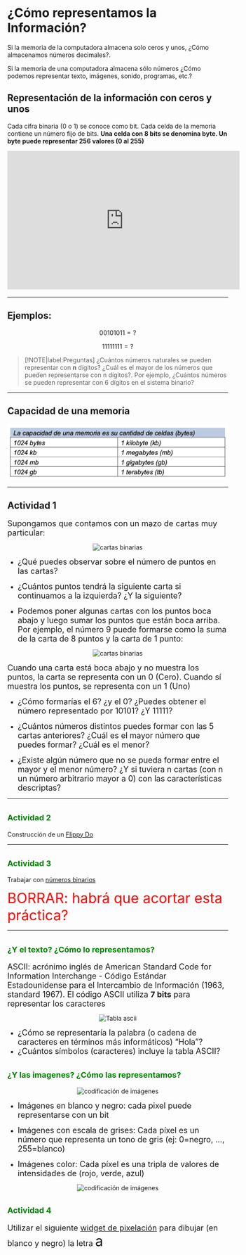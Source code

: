 # ¿Cómo representamos la Información?

Si la memoria de la computadora almacena solo ceros y unos, ¿Cómo almacenamos números decimales?.

Si la memoria de una computadora almacena sólo números ¿Cómo podemos representar texto, imágenes, sonido, programas, etc.?


## Representación de  la información con ceros y unos

Cada cifra binaria (0 o 1) se conoce como bit. Cada celda de la memoria contiene un número fijo de bits. **Una celda con 8 bits se denomina byte. Un byte puede representar 256 valores (0 al 255)**



<iframe width="530" height="315" src="https://www.youtube.com/embed/icrl3U0IVqw?si=qhdyxsDjpU8fuGQc" title="YouTube video player" frameborder="0" allow="accelerometer; autoplay; clipboard-write; encrypted-media; gyroscope; picture-in-picture; web-share" allowfullscreen></iframe>

* * * * * * * * * * * * * * * * * * * * * * * * * * * * * * * * * * * * * * * * * * * *

## Ejemplos:

  

  
  $$ 0 0 1 0 1 0 1 1 = ? $$

  $$ 1 1 1 1 1 1 1 1 = ? $$


 
> [!NOTE|label:Preguntas]
> ¿Cuántos números naturales se pueden representar con **n** dígitos? 
> ¿Cuál es el mayor de los números que pueden representarse con n dígitos?. 
> Por ejemplo, ¿Cuántos números se pueden representar con 6 dígitos en el sistema binario?

* * * * * * * * * * * * * * * * * * * * * * * * * * * * * * * * * * * * * * * * * * * *


## Capacidad de una memoria

![memoria .center](img/capacidadmemoria.png ':size=70%')

 


* * * * * * * * * * * * * * * * * * * * * * * * * * * * * * * * * * * * * * * * * * * *


##  Actividad 1 

 <font size = 4 >  Supongamos que contamos con un mazo de cartas muy particular: </font>
<center>
 <img src="/img/cartasbinarias.png" alt="cartas binarias" style="height: 120px; width:420px;"/>  
</center>


* <font size = 4 >  ¿Qué puedes observar sobre el número de puntos en las cartas? </font>

*  <font size = 4 >  ¿Cuántos puntos tendrá la siguiente carta si continuamos a la izquierda? ¿Y la siguiente? </font>

*  <font size = 4 >  Podemos poner algunas cartas con los puntos boca abajo y luego sumar los puntos que están boca arriba. Por ejemplo, el número 9 puede formarse como la suma de la carta de 8 puntos y la carta de 1 punto: </font>


<center>
 <img src="/img/cartasbinarias2.png" alt="cartas binarias" style="height: 120px; width:420px;"/>  
</center>

<font size = 4 > Cuando una carta está boca abajo y no muestra los puntos, la carta se representa con un 0 (Cero). Cuando sí muestra los puntos, se representa con un 1 (Uno)</font>

* <font size = 4 > ¿Cómo formarías el 6? ¿y el 0? ¿Puedes obtener el número representado por 10101? ¿Y 11111? </font>

* <font size = 4 >  ¿Cuántos números distintos puedes formar con las 5 cartas anteriores? ¿Cuál es el mayor número que puedes formar? ¿Cuál es el menor? </font>

* <font size = 4 > ¿Existe algún número que no se pueda formar entre el mayor y el menor número? ¿Y si tuviera n cartas (con n un número arbitrario mayor a 0) con las características descriptas?
</font>

* * * * * * * * * * * * * * * * * * * * * * * * * * * * * * * * * * * * * * * * * * * *


## <span style="color:green"> <font size = 4 > Actividad 2 </font> </span>

Construcción de un [Flippy Do](https://drive.google.com/file/d/1MKUDxJKTkjJpOmWiQxSRqf9kNbLZ13Pc/view)

* * * * * * * * * * * * * * * * * * * * * * * * * * * * * * * * * * * * * * * * * * * *



## <span style="color:green"> <font size = 4 > Actividad 3 </font> </span>
Trabajar con [números binarios](https://docs.google.com/document/d/1ceVQ3OLUBtFrGDKy1LhDUpFE4zeU-qo1j6iWVaHYl94/edit)

<span style="color:red">  <font size = 6 >  BORRAR: habrá que acortar esta práctica? </font></span>

* * * * * * * * * * * * * * * * * * * * * * * * * * * * * * * * * * * * * * * * * * * *


## <span style="color:green"> <font size = 4 > ¿Y el texto? ¿Cómo lo representamos?  </font> </span> 

<font size = 4 > ASCII: acrónimo inglés de American Standard Code for Information Interchange - Código Estándar Estadounidense para el Intercambio de Información (1963, standard 1967). El código ASCII utiliza **7 bits** para representar los caracteres </font>


<center>
 <img src="/img/ascii.jpg" alt="Tabla ascii" />  
</center>



* <font size = 4 > ¿Cómo se representaría la palabra (o cadena de caracteres en términos más informáticos) “Hola”? </font>
*  <font size = 4 > ¿Cuántos símbolos (caracteres) incluye la tabla ASCII? </font>


## <span style="color:green"> <font size = 4 > ¿Y las imagenes? ¿Cómo las representamos?  </font> </span> 


<center>
 <img src="/img/pixel.png" alt="codificación de imágenes" style="height: 180px; width:250px;"//>  
</center>


* <font size = 4 >  Imágenes en blanco y negro: cada pixel puede representarse con un bit </font>

* <font size = 4 > Imágenes con escala de grises: Cada píxel es un número que representa un tono de gris (ej: 0=negro, ..., 255=blanco) </font>

* <font size = 4 > Imágenes color: Cada píxel es una tripla de valores de intensidades de (rojo, verde, azul) </font>

<center>
 <img src="/img/pixel2.png" alt="codificación de imágenes" style="height: 150px; width:400px;"//>  
</center>

## <span style="color:green"> <font size = 4 > Actividad 4 </font> </span>
<font size = 4 > Utilizar el siguiente [widget de pixelación](https://studio.code.org/s/pixelation/lessons/2/levels/1) para dibujar 
(en blanco y negro) la letra </font> <font size = 6 > a </font> 




